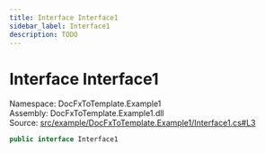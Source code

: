```yaml
---
title: Interface Interface1
sidebar_label: Interface1
description: TODO
---
```


# Interface Interface1
Namespace: DocFxToTemplate.Example1   
Assembly: DocFxToTemplate.Example1.dll  
Source: [src/example/DocFxToTemplate.Example1/Interface1.cs#L3](https://github.com/k-wojcik/DocFxToTemplate/blob/master/src/example/DocFxToTemplate.Example1/Interface1.cs#L3)    
   

```csharp title="src/example/DocFxToTemplate.Example1/Interface1.cs#L3" 
public interface Interface1
```

   

   

   

   

   

   

   

   

   